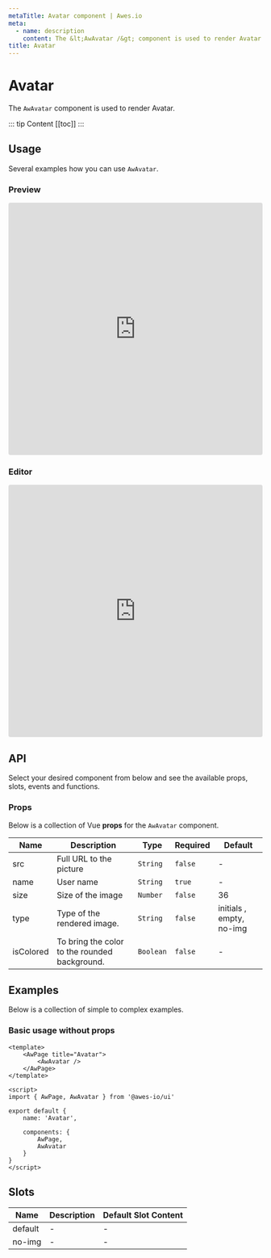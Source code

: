 ```yaml
---
metaTitle: Avatar сomponent | Awes.io
meta:
  - name: description
    content: The &lt;AwAvatar /&gt; component is used to render Avatar - UI Vue component for Awes.io.
title: Avatar
---
```

# Avatar

The `AwAvatar` component is used to render Avatar.

::: tip Content
[[toc]]
:::

## Usage
Several examples how you can use `AwAvatar`.

### Preview
<iframe
     src='https://codesandbox.io/embed/github/awes-io/client/tree/master/examples/basic-ui?autoresize=1&fontsize=14&hidenavigation=1&initialpath=%2Faw-avatar&module=%2Fpages%2Faw-avatar.vue&theme=dark&view=preview'
     style='width:100%; height:500px; border:0; border-radius: 4px; overflow:hidden;'
     title='basic-ui'
     allow='geolocation; microphone; camera; midi; vr; accelerometer; gyroscope; payment; ambient-light-sensor; encrypted-media; usb'
     sandbox='allow-modals allow-forms allow-popups allow-scripts allow-same-origin'
   ></iframe>

### Editor
<iframe
     src='https://codesandbox.io/embed/github/awes-io/client/tree/master/examples/basic-ui?autoresize=1&fontsize=14&hidenavigation=1&initialpath=%2Faw-avatar&module=%2Fpages%2Faw-avatar.vue&theme=dark&view=editor'
     style='width:100%; height:500px; border:0; border-radius: 4px; overflow:hidden;'
     title='basic-ui'
     allow='geolocation; microphone; camera; midi; vr; accelerometer; gyroscope; payment; ambient-light-sensor; encrypted-media; usb'
     sandbox='allow-modals allow-forms allow-popups allow-scripts allow-same-origin'
   ></iframe>

## API
Select your desired component from below and see the available props, slots, events and functions.

### Props
Below is a collection of Vue **props** for the `AwAvatar` component.
<!-- @vuese:AwAvatar:props:start -->
|Name|Description|Type|Required|Default|
|---|---|---|---|---|
|src|Full URL to the picture|`String`|`false`|-|
|name|User name|`String`|`true`|-|
|size|Size of the image|`Number`|`false`|36|
|type|Type of the rendered image.|`String`|`false`|initials , empty, no-img|
|isColored|To bring the color to the rounded background.|`Boolean`|`false`|-|

<!-- @vuese:AwAvatar:props:end -->

## Examples
Below is a collection of simple to complex examples.

### Basic usage without props
```vue
<template>
    <AwPage title="Avatar">
        <AwAvatar />
    </AwPage>
</template>

<script>
import { AwPage, AwAvatar } from '@awes-io/ui'

export default {
    name: 'Avatar',

    components: {
        AwPage,
        AwAvatar
    }
}
</script>

```


## Slots
<!-- @vuese:AwAvatar:slots:start -->
|Name|Description|Default Slot Content|
|---|---|---|
|default|-|-|
|no-img|-|-|

<!-- @vuese:AwAvatar:slots:end -->
                            